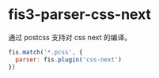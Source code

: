 # fis3-parser-css-next

通过 postcss 支持对 css next 的编译。

```js
fis.match('*.pcss', {
  parser: fis.plugin('css-next')
})
```
